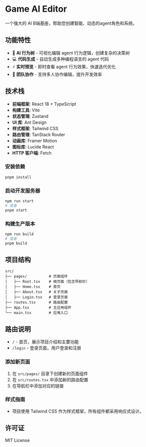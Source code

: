 # Game AI Editor

一个强大的 AI B端基座，帮助您创建智能、动态的agent角色和系统。

## 功能特性

- 🧠 **AI 行为树** - 可视化编辑 agent 行为逻辑，创建复杂的决策树
- 💻 **代码生成** - 自动生成多种编程语言的 agent 代码
- ⚡ **实时预览** - 即时查看 agent 行为效果，快速迭代优化
- 👥 **团队协作** - 支持多人协作编辑，提升开发效率

## 技术栈

- **前端框架**: React 18 + TypeScript
- **构建工具**: Vite
- **状态管理**: Zustand
- **UI 库**: Ant Design
- **样式框架**: Tailwind CSS
- **路由管理**: TanStack Router
- **动画库**: Framer Motion
- **图标库**: Lucide React
- **HTTP 客户端**: Fetch

### 安装依赖

```bash
pnpm install
```

### 启动开发服务器

```bash
npm run start
# 或者
pnpm start
```

### 构建生产版本

```bash
npm run build
# 或者
pnpm build
```

## 项目结构

```
src/
├── pages/          # 页面组件
│   ├── Root.tsx    # 根页面（包含导航栏）
│   ├── Home.tsx    # 首页
│   ├── About.tsx   # 关于页面
│   ├── Login.tsx   # 登录页面
├── routes.tsx      # 路由配置
├── App.tsx         # 主应用组件
└── main.tsx        # 应用入口
```

## 路由说明

- `/` - 首页，展示项目介绍和主要功能
- `/login` - 登录页面，用户登录和注册

### 添加新页面

1. 在 `src/pages/` 目录下创建新的页面组件
2. 在 `src/routes.tsx` 中添加新的路由配置
3. 在导航栏中添加对应的链接

### 样式指南

- 项目使用 Tailwind CSS 作为样式框架，所有组件都采用响应式设计。

## 许可证

MIT License
